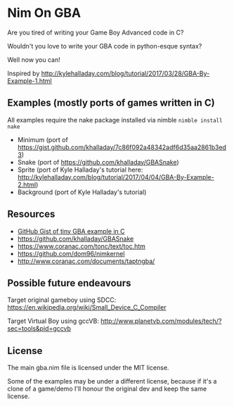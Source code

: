 # Nim On GBA

Are you tired of writing your Game Boy Advanced code in C?

Wouldn't you love to write your GBA code in python-esque syntax?

Well now you can!

Inspired by http://kylehalladay.com/blog/tutorial/2017/03/28/GBA-By-Example-1.html


## Examples (mostly ports of games written in C)

All examples require the nake package installed via nimble `nimble install nake`

- Minimum (port of https://gist.github.com/khalladay/7c86f092a48342adf6d35aa2861b3ed3)
- Snake (port of https://github.com/khalladay/GBASnake)
- Sprite (port of Kyle Halladay's tutorial here: http://kylehalladay.com/blog/tutorial/2017/04/04/GBA-By-Example-2.html)
- Background (port of Kyle Halladay's tutorial)

## Resources
- [GitHub Gist of tiny GBA example in C](https://gist.github.com/khalladay/7c86f092a48342adf6d35aa2861b3ed3)
- https://github.com/khalladay/GBASnake
- https://www.coranac.com/tonc/text/toc.htm
- https://github.com/dom96/nimkernel
- http://www.coranac.com/documents/taptngba/

## Possible future endeavours

Target original gameboy using SDCC: https://en.wikipedia.org/wiki/Small_Device_C_Compiler

Target Virtual Boy using gccVB: http://www.planetvb.com/modules/tech/?sec=tools&pid=gccvb

## License
The main gba.nim file is licensed under the MIT license.

Some of the examples may be under a different license, because if it's a clone of a game/demo I'll honour the original dev and keep the same license.
